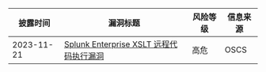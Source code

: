 | 披露时间 | 漏洞标题 | 风险等级 | 信息来源 |
| ---- | ---- | ---- | ---- |
| 2023-11-21 | [Splunk Enterprise XSLT 远程代码执行漏洞](https://www.oscs1024.com/hd/MPS-1j9c-4oyt) | 高危  | OSCS  |
